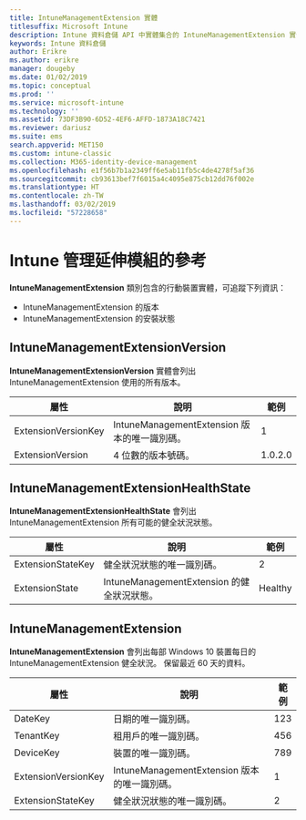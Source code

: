 ```yaml
---
title: IntuneManagementExtension 實體
titlesuffix: Microsoft Intune
description: Intune 資料倉儲 API 中實體集合的 IntuneManagementExtension 實體類別參考主題。
keywords: Intune 資料倉儲
author: Erikre
ms.author: erikre
manager: dougeby
ms.date: 01/02/2019
ms.topic: conceptual
ms.prod: ''
ms.service: microsoft-intune
ms.technology: ''
ms.assetid: 73DF3B90-6D52-4EF6-AFFD-1873A18C7421
ms.reviewer: dariusz
ms.suite: ems
search.appverid: MET150
ms.custom: intune-classic
ms.collection: M365-identity-device-management
ms.openlocfilehash: e1f56b7b1a2349ff6e5ab11fb5c4de4278f5af36
ms.sourcegitcommit: cb93613bef7f6015a4c4095e875cb12dd76f002e
ms.translationtype: HT
ms.contentlocale: zh-TW
ms.lasthandoff: 03/02/2019
ms.locfileid: "57228658"
---
```

# <a name="reference-for-intune-management-extension"></a>Intune 管理延伸模組的參考

**IntuneManagementExtension** 類別包含的行動裝置實體，可追蹤下列資訊：

  -  IntuneManagementExtension 的版本
  -  IntuneManagementExtension 的安裝狀態

## <a name="intunemanagementextensionversion"></a>IntuneManagementExtensionVersion

**IntuneManagementExtensionVersion** 實體會列出 IntuneManagementExtension 使用的所有版本。

| 屬性  | 說明 | 範例 |
|---------|------------|--------|
| ExtensionVersionKey |IntuneManagementExtension 版本的唯一識別碼。 | 1 |
| ExtensionVersion |4 位數的版本號碼。 |1.0.2.0 |

## <a name="intunemanagementextensionhealthstate"></a>IntuneManagementExtensionHealthState

**IntuneManagementExtensionHealthState** 會列出 IntuneManagementExtension 所有可能的健全狀況狀態。

| 屬性  | 說明 | 範例 |
|---------|------------|--------|
| ExtensionStateKey |健全狀況狀態的唯一識別碼。 | 2 |
| ExtensionState |IntuneManagementExtension 的健全狀況狀態。 | Healthy |

## <a name="intunemanagementextension"></a>IntuneManagementExtension

**IntuneManagementExtension** 會列出每部 Windows 10 裝置每日的 IntuneManagementExtension 健全狀況。
保留最近 60 天的資料。 


|      屬性       |                         說明                         | 範例 |
|---------------------|-------------------------------------------------------------|---------|
|       DateKey       |               日期的唯一識別碼。                |   123   |
|      TenantKey      |              租用戶的唯一識別碼。               |   456   |
|      DeviceKey      |              裝置的唯一識別碼。               |   789   |
| ExtensionVersionKey | IntuneManagementExtension 版本的唯一識別碼。 |    1    |
|  ExtensionStateKey  |             健全狀況狀態的唯一識別碼。              |    2    |

